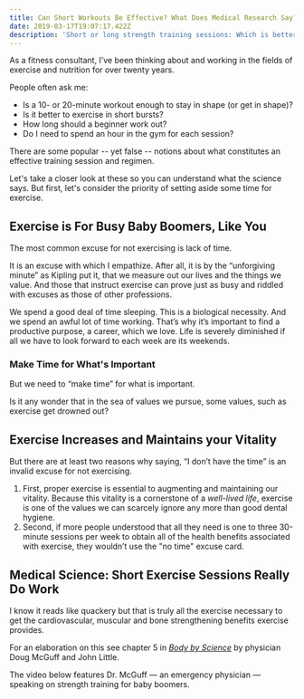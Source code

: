 ```yaml
---
title: Can Short Workouts Be Effective? What Does Medical Research Say?
date: 2019-03-17T19:07:17.422Z
description: 'Short or long strength training sessions: Which is better?'
---
```

As a fitness consultant, I’ve been thinking about and working in the fields of exercise and nutrition for over twenty years. 

People often ask me: 

* Is a 10- or 20-minute workout enough to stay in shape (or get in shape)?
* Is it better to exercise in short bursts? 
* How long should a beginner work out?
* Do I need to spend an hour in the gym for each session?

There are some popular -- yet false -- notions about what constitutes an effective training session and regimen. 

Let's take a closer look at these so you can understand what the science says. But first, let's consider the priority of setting aside some time for exercise.

## Exercise is For Busy Baby Boomers, Like You

The most common excuse for not exercising is lack of time. 

It is an excuse with which I empathize. After all, it is by the “unforgiving minute” as Kipling put it, that we measure out our lives and the things we value. And those that instruct exercise can prove just as busy and riddled with excuses as those of other professions.

We spend a good deal of time sleeping. This is a biological necessity. And we spend an awful lot of time working. That’s why it’s important to find a productive purpose, a career, which we love. Life is severely diminished if all we have to look forward to each week are its weekends.

### Make Time for What's Important

But we need to “make time” for what is important.

Is it any wonder that in the sea of values we pursue, some values, such as exercise get drowned out?

## Exercise Increases and Maintains your Vitality

But there are at least two reasons why saying, “I don’t have the time” is an invalid excuse for not exercising. 

1. First, proper exercise is essential to augmenting and maintaining our vitality. Because this vitality is a cornerstone of a _well-lived life_, exercise is one of the values we can scarcely ignore any more than good dental hygiene.
2. Second, if more people understood that all they need is one to three 30-minute sessions per week to obtain all of the health benefits associated with exercise, they wouldn’t use the "no time" excuse card. 

## Medical Science: Short Exercise Sessions Really Do Work

I know it reads like quackery but that is truly all the exercise necessary to get the cardiovascular, muscular and bone strengthening benefits exercise provides. 

For an elaboration on this see chapter 5 in [_Body by Science_](https://www.amazon.com/Body-Science-Research-Program-Results-ebook/dp/B001NLL38S/) by physician Doug McGuff and John Little. 

The video below features Dr. McGuff — an emergency physician — speaking on strength training for baby boomers.
